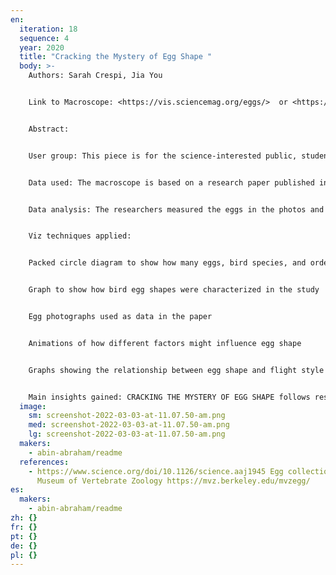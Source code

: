 ```yaml
---
en:
  iteration: 18
  sequence: 4
  year: 2020
  title: "Cracking the Mystery of Egg Shape "
  body: >-
    Authors: Sarah Crespi, Jia You


    Link to Macroscope: <https://vis.sciencemag.org/eggs/>  or <https://visdev.sciencemag.org/eggs/>  


    Abstract:


    User group: This piece is for the science-interested public, students, and educators


    Data used: The macroscope is based on a research paper published in Science. The paper uses digitized photographs of eggs from 1400 bird species to show what factors are important in determining the shape of bird eggs. https://www.science.org/doi/10.1126/science.aaj1945


    Data analysis: The researchers measured the eggs in the photos and used different approaches to determine how different egg shapes are formed in a bird and also which egg shapes correlate with other characteristics of a bird species, such as wing type.


    Viz techniques applied: 


    Packed circle diagram to show how many eggs, bird species, and orders were included in the data 


    Graph to show how bird egg shapes were characterized in the study


    Egg photographs used as data in the paper


    Animations of how different factors might influence egg shape  


    Graphs showing the relationship between egg shape and flight style 


    Main insights gained: CRACKING THE MYSTERY OF EGG SHAPE follows researchers’ efforts to solve a long-standing mystery in biology: Why are eggs shaped differently from species to species? The work visualizes results from the analysis of a data set of 1400 species’ eggs, cataloged in a repository of egg photographs collected over the course of 100 years. The site exposes viewers to the diversity of birds, egg shapes, and the mechanisms by which eggs are formed. It also demonstrates how science can use data from historical sources in new ways.
  image:
    sm: screenshot-2022-03-03-at-11.07.50-am.png
    med: screenshot-2022-03-03-at-11.07.50-am.png
    lg: screenshot-2022-03-03-at-11.07.50-am.png
  makers:
    - abin-abraham/readme
  references:
    - https://www.science.org/doi/10.1126/science.aaj1945 Egg collection at
      Museum of Vertebrate Zoology https://mvz.berkeley.edu/mvzegg/
es:
  makers:
    - abin-abraham/readme
zh: {}
fr: {}
pt: {}
de: {}
pl: {}
---
```

